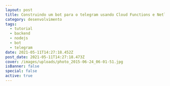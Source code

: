 ```yaml
---
layout: post
title: Construindo um bot para o telegram usando Cloud Functions e Netlify
category: desenvolvimento
tags:
  - tutorial
  - backend
  - nodejs
  - bot
  - telegram
date: 2021-05-11T14:27:18.452Z
post_date: 2021-05-11T14:27:18.473Z
cover: /images/uploads/photo_2015-06-24_06-01-51.jpg
isBanner: false
special: false
active: true
---
```

